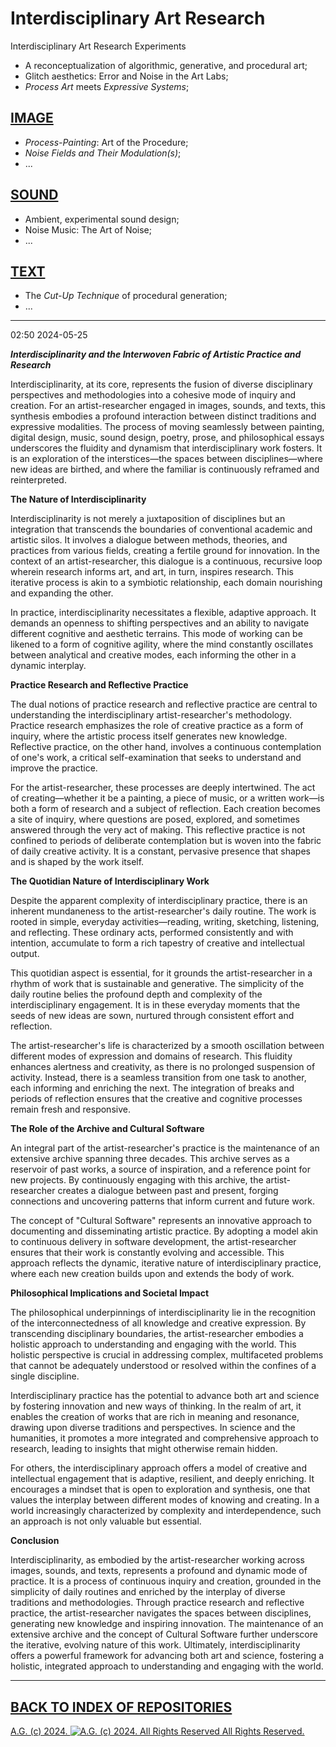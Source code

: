 # Interdisciplinary Art Research
Interdisciplinary Art Research Experiments
* A reconceptualization of algorithmic, generative, and procedural art;
* Glitch aesthetics: Error and Noise in the Art Labs;
* *Process Art* meets *Expressive Systems*;

## [IMAGE](https://github.com/antiface/InterdisciplinaryArtResearch/tree/main/IMAGE)
* *Process-Painting*: Art of the Procedure;
* *Noise Fields and Their Modulation(s)*;
* ...

## [SOUND](https://github.com/antiface/InterdisciplinaryArtResearch/tree/main/SOUND)
* Ambient, experimental sound design;
* Noise Music: The Art of Noise;
* ...

## [TEXT](https://github.com/antiface/InterdisciplinaryArtResearch/tree/main/TEXT)
* The *Cut-Up Technique* of procedural generation;
* ...

- - - - - - -

02:50 2024-05-25

__*Interdisciplinarity and the Interwoven Fabric of Artistic Practice and Research*__

Interdisciplinarity, at its core, represents the fusion of diverse disciplinary perspectives and methodologies into a cohesive mode of inquiry and creation. For an artist-researcher engaged in images, sounds, and texts, this synthesis embodies a profound interaction between distinct traditions and expressive modalities. The process of moving seamlessly between painting, digital design, music, sound design, poetry, prose, and philosophical essays underscores the fluidity and dynamism that interdisciplinary work fosters. It is an exploration of the interstices—the spaces between disciplines—where new ideas are birthed, and where the familiar is continuously reframed and reinterpreted.

__The Nature of Interdisciplinarity__

Interdisciplinarity is not merely a juxtaposition of disciplines but an integration that transcends the boundaries of conventional academic and artistic silos. It involves a dialogue between methods, theories, and practices from various fields, creating a fertile ground for innovation. In the context of an artist-researcher, this dialogue is a continuous, recursive loop wherein research informs art, and art, in turn, inspires research. This iterative process is akin to a symbiotic relationship, each domain nourishing and expanding the other.

In practice, interdisciplinarity necessitates a flexible, adaptive approach. It demands an openness to shifting perspectives and an ability to navigate different cognitive and aesthetic terrains. This mode of working can be likened to a form of cognitive agility, where the mind constantly oscillates between analytical and creative modes, each informing the other in a dynamic interplay.

__Practice Research and Reflective Practice__

The dual notions of practice research and reflective practice are central to understanding the interdisciplinary artist-researcher's methodology. Practice research emphasizes the role of creative practice as a form of inquiry, where the artistic process itself generates new knowledge. Reflective practice, on the other hand, involves a continuous contemplation of one's work, a critical self-examination that seeks to understand and improve the practice.

For the artist-researcher, these processes are deeply intertwined. The act of creating—whether it be a painting, a piece of music, or a written work—is both a form of research and a subject of reflection. Each creation becomes a site of inquiry, where questions are posed, explored, and sometimes answered through the very act of making. This reflective practice is not confined to periods of deliberate contemplation but is woven into the fabric of daily creative activity. It is a constant, pervasive presence that shapes and is shaped by the work itself.

__The Quotidian Nature of Interdisciplinary Work__

Despite the apparent complexity of interdisciplinary practice, there is an inherent mundaneness to the artist-researcher's daily routine. The work is rooted in simple, everyday activities—reading, writing, sketching, listening, and reflecting. These ordinary acts, performed consistently and with intention, accumulate to form a rich tapestry of creative and intellectual output.

This quotidian aspect is essential, for it grounds the artist-researcher in a rhythm of work that is sustainable and generative. The simplicity of the daily routine belies the profound depth and complexity of the interdisciplinary engagement. It is in these everyday moments that the seeds of new ideas are sown, nurtured through consistent effort and reflection.

The artist-researcher's life is characterized by a smooth oscillation between different modes of expression and domains of research. This fluidity enhances alertness and creativity, as there is no prolonged suspension of activity. Instead, there is a seamless transition from one task to another, each informing and enriching the next. The integration of breaks and periods of reflection ensures that the creative and cognitive processes remain fresh and responsive.

__The Role of the Archive and Cultural Software__

An integral part of the artist-researcher's practice is the maintenance of an extensive archive spanning three decades. This archive serves as a reservoir of past works, a source of inspiration, and a reference point for new projects. By continuously engaging with this archive, the artist-researcher creates a dialogue between past and present, forging connections and uncovering patterns that inform current and future work.

The concept of "Cultural Software" represents an innovative approach to documenting and disseminating artistic practice. By adopting a model akin to continuous delivery in software development, the artist-researcher ensures that their work is constantly evolving and accessible. This approach reflects the dynamic, iterative nature of interdisciplinary practice, where each new creation builds upon and extends the body of work.

__Philosophical Implications and Societal Impact__

The philosophical underpinnings of interdisciplinarity lie in the recognition of the interconnectedness of all knowledge and creative expression. By transcending disciplinary boundaries, the artist-researcher embodies a holistic approach to understanding and engaging with the world. This holistic perspective is crucial in addressing complex, multifaceted problems that cannot be adequately understood or resolved within the confines of a single discipline.

Interdisciplinary practice has the potential to advance both art and science by fostering innovation and new ways of thinking. In the realm of art, it enables the creation of works that are rich in meaning and resonance, drawing upon diverse traditions and perspectives. In science and the humanities, it promotes a more integrated and comprehensive approach to research, leading to insights that might otherwise remain hidden.

For others, the interdisciplinary approach offers a model of creative and intellectual engagement that is adaptive, resilient, and deeply enriching. It encourages a mindset that is open to exploration and synthesis, one that values the interplay between different modes of knowing and creating. In a world increasingly characterized by complexity and interdependence, such an approach is not only valuable but essential.

__Conclusion__

Interdisciplinarity, as embodied by the artist-researcher working across images, sounds, and texts, represents a profound and dynamic mode of practice. It is a process of continuous inquiry and creation, grounded in the simplicity of daily routines and enriched by the interplay of diverse traditions and methodologies. Through practice research and reflective practice, the artist-researcher navigates the spaces between disciplines, generating new knowledge and inspiring innovation. The maintenance of an extensive archive and the concept of Cultural Software further underscore the iterative, evolving nature of this work. Ultimately, interdisciplinarity offers a powerful framework for advancing both art and science, fostering a holistic, integrated approach to understanding and engaging with the world.

- - - - - - -

## [BACK TO INDEX OF REPOSITORIES](https://github.com/antiface/Index)

[A.G. (c) 2024. ![A.G. (c) 2024. All Rights Reserved](https://historiotheque.files.wordpress.com/2016/11/ag_signature_official_2015_50px_cropped.jpg) All Rights Reserved.](https://historiotheque.ca/)
